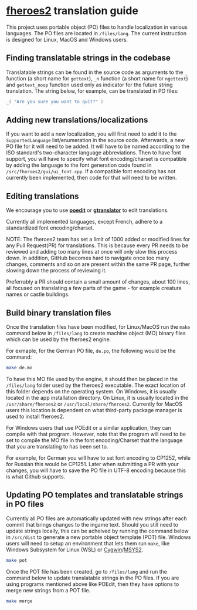 # [**fheroes2**](README.md) translation guide

This project uses portable object (PO) files to handle localization in various languages. The PO files are located in `/files/lang`.
The current instruction is designed for Linux, MacOS and Windows users.

## Finding translatable strings in the codebase

Translatable strings can be found in the source code as arguments to the `_` function (a short name for `gettext`),
`_n` function (a short name for `ngettext`) and `gettext_noop` function used only as indicator for the future string
translation. The string below, for example, can be translated in PO files:

```cpp
_( "Are you sure you want to quit?" )
```

## Adding new translations/localizations

If you want to add a new localization, you will first need to add it to the `SupportedLanguage` list/enumeration in the source code.
Afterwards, a new PO file for it will need to be added. It will have to be named according to the ISO standard's two-character
language abbreviations. Then to have font support, you will have to specify what font encoding/charset is compatible by adding
the language to the font generation code found in `/src/fheroes2/gui/ui_font.cpp`. If a compatible font encoding has not currently
been implemented, then code for that will need to be written.

## Editing translations

We encourage you to use [**poedit**](https://poedit.net/) or [**gtranslator**](https://wiki.gnome.org/Apps/Gtranslator) to
edit translations.

Currently all implemented languages, except French, adhere to a standardized font encoding/charset.

NOTE: The fheroes2 team has set a limit of 1000 added or modified lines for any Pull Request(PR) for translations. This is because
every PR needs to be reviewed and adding too many lines at once will only slow this process down. In addition, GitHub becomes hard
to navigate once too many changes, comments and so on are present within the same PR page, further slowing down the process of reviewing it.

Preferrably a PR should contain a small amount of changes, about 100 lines, all focused on translating a few parts of the game - for
example creature names or castle buildings.

## Build binary translation files

Once the translation files have been modified, for Linux/MacOS run the `make` command below in `/files/lang` to create
machine object (MO) binary files which can be used by the fheroes2 engine.

For exmaple, for the German PO file, `de.po`, the following would be the command:
```bash
make de.mo
```

To have this MO file used by the engine, it should then be placed in the `/files/lang` folder used by the fheroes2 executable.
The exact location of this folder depends on the operating system. On Windows, it is usually located in the app installation
directory. On Linux, it is usually located in the `/usr/share/fheroes2` or `/usr/local/share/fheroes2`. Currently for MacOS
users this location is dependent on what third-party package manager is used to install fheroes2.

For Windows users that use POEdit or a similar application, they can compile with that program. However, note that the program will
need to be set to compile the MO file in the font encoding/Charset that the language that you are translating to has been set to.

For example, for German you will have to set font encoding to CP1252, while for Russian this would be CP1251. Later when submitting
a PR with your changes, you will have to save the PO file in UTF-8 encoding because this is what Github supports.

## Updating PO templates and translatable strings in PO files

Currently all PO files are automatically updated with new strings after each commit that brings changes to the ingame text.
Should you still need to update strings locally, this can be acheived by running the command below in `/src/dist` to generate
a new portable object template (POT) file. Windows users will need to setup an environment that lets them run `make`, like
Windows Subsystem for Linux (WSL) or [Cygwin](https://www.cygwin.com/)/[MSYS2](https://www.msys2.org/).

```bash
make pot
```

Once the POT file has been created, go to `/files/lang` and run the command below to update translatable strings in the PO files.
If you are using programs mentioned above like POEdit, then they have options to merge new strings from a POT file.

```bash
make merge
```
